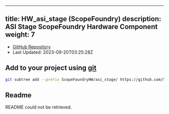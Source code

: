 
---
title: HW_asi_stage (ScopeFoundry)
description: ASI Stage ScopeFoundry Hardware Component
weight: 7
---
- [GitHub Repository](https://github.com/ScopeFoundry/HW_asi_stage)
- Last Updated: 2023-09-20T03:25:28Z

## Add to your project using [git](/docs/100_development/20_git/)
```bash
git subtree add --prefix ScopeFoundryHW/asi_stage/ https://github.com/ScopeFoundry/HW_asi_stage main && git checkout
```

## Readme
README could not be retrieved.
